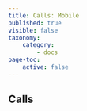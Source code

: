 ```yaml
---
title: Calls: Mobile
published: true
visible: false
taxonomy:
    category:
        - docs
page-toc:
    active: false
---
```


## Calls
